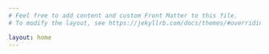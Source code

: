 ```yaml
---
# Feel free to add content and custom Front Matter to this file.
# To modify the layout, see https://jekyllrb.com/docs/themes/#overriding-theme-defaults

layout: home
---
```

<link rel="me" href="https://suedi.club/@mlf" />
<link rel="me" href="https://mastodon.ngo/@mlf" />